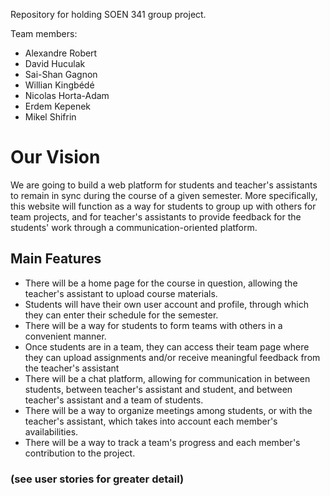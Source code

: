 Repository for holding SOEN 341 group project. 

Team members:
 - Alexandre Robert
 - David Huculak
 - Sai-Shan Gagnon
 - Willian Kingbédé
 - Nicolas Horta-Adam
 - Erdem Kepenek
 - Mikel Shifrin

# Our Vision

We are going to build a web platform for students and teacher's assistants to remain in sync during the course of a given semester.
More specifically, this website will function as a way for students to group up with others for team projects, 
and for teacher's assistants to provide feedback for the students' work through a communication-oriented platform.

## Main Features

- There will be a home page for the course in question, allowing the teacher's assistant to upload course materials.
- Students will have their own user account and profile, through which they can enter their schedule for the semester.
- There will be a way for students to form teams with others in a convenient manner.
- Once students are in a team, they can access their team page where they can upload assignments and/or receive meaningful feedback from the teacher's assistant
- There will be a chat platform, allowing for communication in between students, between teacher's assistant and student, and between teacher's assistant and a team of students.
- There will be a way to organize meetings among students, or with the teacher's assistant, which takes into account each member's availabilities.
- There will be a way to track a team's progress and each member's contribution to the project.

### (see user stories for greater detail)
